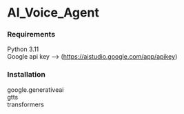 # AI_Voice_Agent

### Requirements  
Python 3.11  
Google api key --> (https://aistudio.google.com/app/apikey)  
### Installation  
google.generativeai  
gtts  
transformers  
